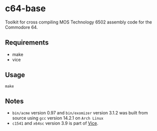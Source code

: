 # c64-base
Toolkit for cross compiling MOS Technology 6502 assembly code for the Commodore 64.

## Requirements
* make
* vice

## Usage
`make`

## Notes
* `bin/acme` version 0.97 and `bin/exomizer` version 3.1.2 was built from source using `gcc` version 14.2.1 on `Arch Linux`
* `c1541` and `x64sc` version 3.9 is part of [Vice](https://vice-emu.sourceforge.io/).
